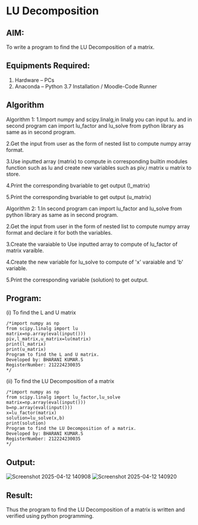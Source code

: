 # LU Decomposition 

## AIM:
To write a program to find the LU Decomposition of a matrix.

## Equipments Required:
1. Hardware – PCs
2. Anaconda – Python 3.7 Installation / Moodle-Code Runner

## Algorithm
Algorithm 1:
1.Import numpy and scipy.linalg,in linalg you can input lu. and in second program can import lu_factor and lu_solve from python library as same as in second program.

2.Get the input from user as the form of nested list to compute numpy array format.

3.Use inputted array (matrix) to compute in corresponding builtin modules function such as lu and create new variables such as piv,i matrix u matrix to store.

4.Print the corresponding bvariable to get output (I_matrix)

5.Print the corresponding bvariable to get output (u_matrix)

Algorithm 2:
1.In second program can import lu_factor and lu_solve from python library as same as in second program.

2.Get the input from user in the form of nested list to compute numpy array format and declare it for both the variables.

3.Create the varaiable to Use inputted array to compute of lu_factor of matrix varaible.

4.Create the new variable for lu_solve to compute of 'x' varaiable and 'b' variable.

5.Print the corresponding variable (solution) to get output.


## Program:
(i) To find the L and U matrix
```
/*import numpy as np 
from scipy.linalg import lu 
matrix=np.array(eval(input()))
piv,l_matrix,u_matrix=lu(matrix)
print(l_matrix)
print(u_matrix)
Program to find the L and U matrix.
Developed by: BHARANI KUMAR.S
RegisterNumber: 212224230035
*/
```
(ii) To find the LU Decomposition of a matrix
```
/*import numpy as np
from scipy.linalg import lu_factor,lu_solve
matrix=np.array(eval(input()))
b=np.array(eval(input()))
x=lu_factor(matrix)
solution=lu_solve(x,b)
print(solution)
Program to find the LU Decomposition of a matrix.
Developed by: BHARANI KUMAR.S
RegisterNumber: 212224230035
*/
```

## Output:
![Screenshot 2025-04-12 140908](https://github.com/user-attachments/assets/311d2b26-f9ea-4434-a896-b4b6e2bbcc28)
![Screenshot 2025-04-12 140920](https://github.com/user-attachments/assets/7ed25e9d-baf1-4714-9e76-0873a3dc26b3)




## Result:
Thus the program to find the LU Decomposition of a matrix is written and verified using python programming.


